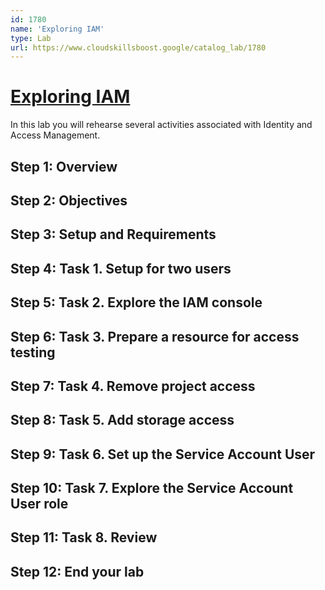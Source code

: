 ```yaml
---
id: 1780
name: 'Exploring IAM'
type: Lab
url: https://www.cloudskillsboost.google/catalog_lab/1780
---
```


# [Exploring IAM](https://www.cloudskillsboost.google/catalog_lab/1780)

In this lab you will rehearse several activities associated with Identity and Access Management.

## Step 1: Overview

## Step 2: Objectives

## Step 3: Setup and Requirements

## Step 4: Task 1. Setup for two users

## Step 5: Task 2. Explore the IAM console

## Step 6: Task 3. Prepare a resource for access testing

## Step 7: Task 4. Remove project access

## Step 8: Task 5. Add storage access

## Step 9: Task 6. Set up the Service Account User

## Step 10: Task 7. Explore the Service Account User role

## Step 11: Task 8. Review

## Step 12: End your lab
